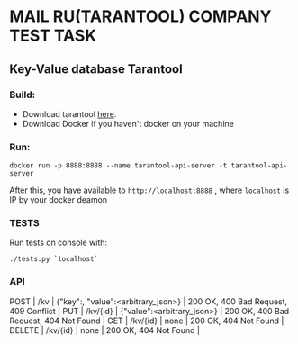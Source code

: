 # MAIL RU(TARANTOOL) COMPANY TEST TASK
## Key-Value database Tarantool


### Build:
- Download tarantool [here](https://www.tarantool.io/ru/).
- Download Docker if you haven't docker on your machine

### Run:
```
docker run -p 8888:8888 --name tarantool-api-server -t tarantool-api-server
```
After this, you have available to `http://localhost:8888` , where `localhost` is IP by your docker deamon

### TESTS
Run tests on console with:
```
./tests.py `localhost`
```

### API
POST     | /kv      | {"key":<string>, "value":<arbitrary_json>}   | 200 OK, 400 Bad Request, 409 Conflict  |
PUT      | /kv/{id} | {"value":<arbitrary_json>}                   | 200 OK, 400 Bad Request, 404 Not Found |
GET      | /kv/{id} | none                                          | 200 OK, 404 Not Found |
DELETE   | /kv/{id} | none                                          | 200 OK, 404 Not Found |
